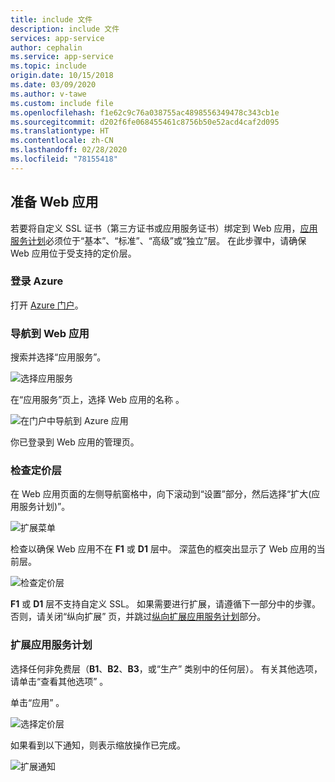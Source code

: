 ```yaml
---
title: include 文件
description: include 文件
services: app-service
author: cephalin
ms.service: app-service
ms.topic: include
origin.date: 10/15/2018
ms.date: 03/09/2020
ms.author: v-tawe
ms.custom: include file
ms.openlocfilehash: f1e62c9c76a038755ac4898556349478c343cb1e
ms.sourcegitcommit: d202f6fe068455461c8756b50e52acd4caf2d095
ms.translationtype: HT
ms.contentlocale: zh-CN
ms.lasthandoff: 02/28/2020
ms.locfileid: "78155418"
---
```

## <a name="prepare-your-web-app"></a>准备 Web 应用

若要将自定义 SSL 证书（第三方证书或应用服务证书）绑定到 Web 应用，[应用服务计划](https://www.azure.cn/pricing/details/app-service/)必须位于“基本”、“标准”、“高级”或“独立”层。     在此步骤中，请确保 Web 应用位于受支持的定价层。

### <a name="sign-in-to-azure"></a>登录 Azure

打开 [Azure 门户](https://portal.azure.cn)。

### <a name="navigate-to-your-web-app"></a>导航到 Web 应用

搜索并选择“应用服务”。 

![选择应用服务](./media/app-service-ssl-prepare-app/app-services.png)

在“应用服务”页上，选择 Web 应用的名称  。

![在门户中导航到 Azure 应用](./media/app-service-ssl-prepare-app/select-app.png)

你已登录到 Web 应用的管理页。  

### <a name="check-the-pricing-tier"></a>检查定价层

在 Web 应用页面的左侧导航窗格中，向下滚动到“设置”部分，然后选择“扩大(应用服务计划)”。  

![扩展菜单](./media/app-service-ssl-prepare-app/scale-up-menu.png)

检查以确保 Web 应用不在 **F1** 或 **D1** 层中。 深蓝色的框突出显示了 Web 应用的当前层。

![检查定价层](./media/app-service-ssl-prepare-app/check-pricing-tier.png)

**F1** 或 **D1** 层不支持自定义 SSL。 如果需要进行扩展，请遵循下一部分中的步骤。 否则，请关闭“纵向扩展”  页，并跳过[纵向扩展应用服务计划](#scale-up-your-app-service-plan)部分。

### <a name="scale-up-your-app-service-plan"></a>扩展应用服务计划

选择任何非免费层（**B1**、**B2**、**B3**，或“生产”  类别中的任何层）。 有关其他选项，请单击“查看其他选项”  。

单击“应用”  。

![选择定价层](./media/app-service-ssl-prepare-app/choose-pricing-tier.png)

如果看到以下通知，则表示缩放操作已完成。

![扩展通知](./media/app-service-ssl-prepare-app/scale-notification.png)

